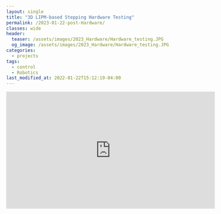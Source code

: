 ```yaml
---
layout: single
title: "3D LIPM-based Stepping Hardware Testing"
permalink: /2023-01-22-post-Hardware/
classes: wide
header:
  teaser: /assets/images/2023_Hardware/Hardware_testing.JPG
  og_image: /assets/images/2023_Hardware/Hardware_testing.JPG
categories:
  - projects
tags:
  - control
  - Robotics
last_modified_at: 2022-01-22T15:12:19-04:00
---
```


<iframe width="560" height="315" src="https://www.youtube.com/embed/LlsHugsdY-c?start=85" title="YouTube video player" frameborder="0" allow="accelerometer; autoplay; clipboard-write; encrypted-media; gyroscope; picture-in-picture; web-share" allowfullscreen></iframe>








